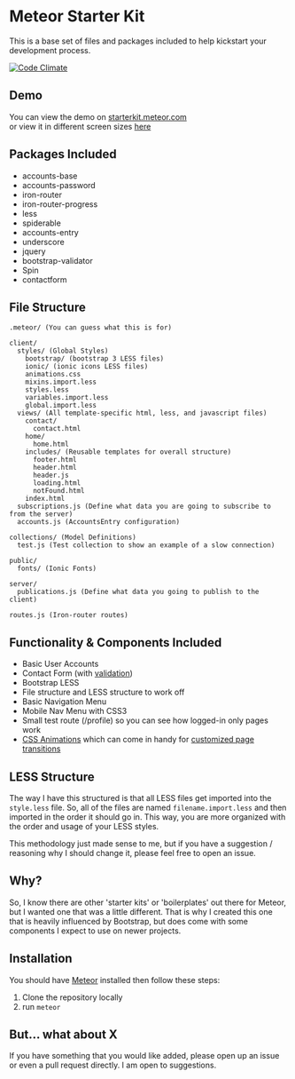 # Meteor Starter Kit
This is a base set of files and packages included to help kickstart your development process.

[![Code Climate](https://codeclimate.com/github/rgoomar/meteor-starterkit/badges/gpa.svg)](https://codeclimate.com/github/rgoomar/meteor-starterkit)

## Demo
You can view the demo on [starterkit.meteor.com](http://starterkit.meteor.com/)  
or view it in different screen sizes [here](http://ami.responsivedesign.is/?url=http://starterkit.meteor.com)

## Packages Included

* accounts-base
* accounts-password
* iron-router
* iron-router-progress
* less
* spiderable
* accounts-entry
* underscore
* jquery
* bootstrap-validator
* Spin
* contactform

## File Structure
```
.meteor/ (You can guess what this is for)

client/
  styles/ (Global Styles)
    bootstrap/ (bootstrap 3 LESS files)
    ionic/ (ionic icons LESS files)
    animations.css
    mixins.import.less
    styles.less
    variables.import.less
    global.import.less
  views/ (All template-specific html, less, and javascript files)
    contact/
      contact.html
    home/
      home.html
    includes/ (Reusable templates for overall structure)
      footer.html
      header.html
      header.js
      loading.html
      notFound.html
    index.html
  subscriptions.js (Define what data you are going to subscribe to from the server)
  accounts.js (AccountsEntry configuration)

collections/ (Model Definitions)
  test.js (Test collection to show an example of a slow connection)

public/
  fonts/ (Ionic Fonts)

server/
  publications.js (Define what data you going to publish to the client)

routes.js (Iron-router routes)
```

## Functionality & Components Included
* Basic User Accounts
* Contact Form (with [validation](http://bootstrapvalidator.com/))
* Bootstrap LESS
* File structure and LESS structure to work off
* Basic  Navigation Menu
* Mobile Nav Menu with CSS3
* Small test route (/profile) so you can see how logged-in only pages work
* [CSS Animations](http://daneden.github.io/animate.css/) which can come in handy for [customized page transitions](http://www.manuel-schoebel.com/blog/simple-page-transitions-with-iron-router-hooks)


## LESS Structure
The way I have this structured is that all LESS files get imported into the ```style.less``` file.
So, all of the files are named ```filename.import.less``` and then imported in the order it should go in.
This way, you are more organized with the order and usage of your LESS styles.

This methodology just made sense to me, but if you have a suggestion / reasoning why I should change it, please feel free to open an issue.

## Why?
So, I know there are other 'starter kits' or 'boilerplates' out there for Meteor, but I
wanted one that was a little different. That is why I created this one that is heavily influenced
by Bootstrap, but does come with some components I expect to use on newer projects.

## Installation

You should have [Meteor](http://meteor.com) installed then follow these steps:

1. Clone the repository locally
2. run ```meteor```

## But... what about X

If you have something that you would like added, please open up an issue or even a pull request directly.
I am open to suggestions.
